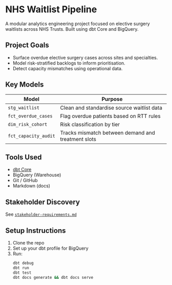 # NHS Waitlist Pipeline

A modular analytics engineering project focused on elective surgery waitlists across NHS Trusts. Built using dbt Core and BigQuery.

## Project Goals

- Surface overdue elective surgery cases across sites and specialties.
- Model risk-stratified backlogs to inform prioritisation.
- Detect capacity mismatches using operational data.

## Key Models

| Model | Purpose |
|-------|---------|
| `stg_waitlist` | Clean and standardise source waitlist data |
| `fct_overdue_cases` | Flag overdue patients based on RTT rules |
| `dim_risk_cohort` | Risk classification by tier |
| `fct_capacity_audit` | Tracks mismatch between demand and treatment slots |

## Tools Used

- [dbt Core](https://docs.getdbt.com/)
- BigQuery (Warehouse)
- Git / GitHub
- Markdown (docs)

## Stakeholder Discovery

See [`stakeholder-requirements.md`](./stakeholder-requirements.md)

## Setup Instructions

1. Clone the repo  
2. Set up your dbt profile for BigQuery  
3. Run:  
   ```bash
   dbt debug
   dbt run
   dbt test
   dbt docs generate && dbt docs serve
